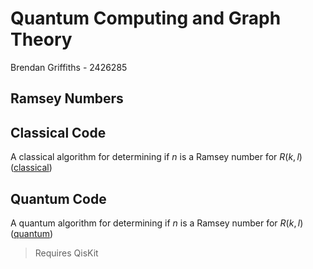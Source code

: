 # Quantum Computing and Graph Theory

Brendan Griffiths - 2426285

## Ramsey Numbers

## Classical Code

A classical algorithm for determining if $n$ is a Ramsey number for $R(k,l)$ ([classical](./classical/))

## Quantum Code

A quantum algorithm for determining if $n$ is a Ramsey number for $R(k,l)$ ([quantum](./quantum))

> Requires QisKit

